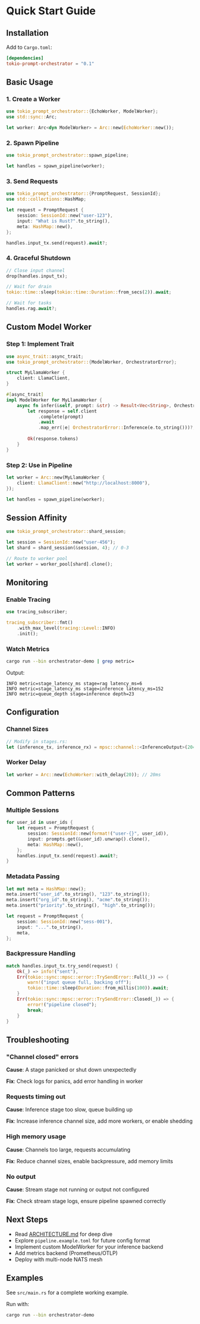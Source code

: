 # Quick Start Guide

## Installation

Add to `Cargo.toml`:

```toml
[dependencies]
tokio-prompt-orchestrator = "0.1"
```

## Basic Usage

### 1. Create a Worker

```rust
use tokio_prompt_orchestrator::{EchoWorker, ModelWorker};
use std::sync::Arc;

let worker: Arc<dyn ModelWorker> = Arc::new(EchoWorker::new());
```

### 2. Spawn Pipeline

```rust
use tokio_prompt_orchestrator::spawn_pipeline;

let handles = spawn_pipeline(worker);
```

### 3. Send Requests

```rust
use tokio_prompt_orchestrator::{PromptRequest, SessionId};
use std::collections::HashMap;

let request = PromptRequest {
    session: SessionId::new("user-123"),
    input: "What is Rust?".to_string(),
    meta: HashMap::new(),
};

handles.input_tx.send(request).await?;
```

### 4. Graceful Shutdown

```rust
// Close input channel
drop(handles.input_tx);

// Wait for drain
tokio::time::sleep(tokio::time::Duration::from_secs(2)).await;

// Wait for tasks
handles.rag.await?;
```

## Custom Model Worker

### Step 1: Implement Trait

```rust
use async_trait::async_trait;
use tokio_prompt_orchestrator::{ModelWorker, OrchestratorError};

struct MyLlamaWorker {
    client: LlamaClient,
}

#[async_trait]
impl ModelWorker for MyLlamaWorker {
    async fn infer(&self, prompt: &str) -> Result<Vec<String>, OrchestratorError> {
        let response = self.client
            .complete(prompt)
            .await
            .map_err(|e| OrchestratorError::Inference(e.to_string()))?;
        
        Ok(response.tokens)
    }
}
```

### Step 2: Use in Pipeline

```rust
let worker = Arc::new(MyLlamaWorker {
    client: LlamaClient::new("http://localhost:8000"),
});

let handles = spawn_pipeline(worker);
```

## Session Affinity

```rust
use tokio_prompt_orchestrator::shard_session;

let session = SessionId::new("user-456");
let shard = shard_session(&session, 4); // 0-3

// Route to worker pool
let worker = worker_pool[shard].clone();
```

## Monitoring

### Enable Tracing

```rust
use tracing_subscriber;

tracing_subscriber::fmt()
    .with_max_level(tracing::Level::INFO)
    .init();
```

### Watch Metrics

```bash
cargo run --bin orchestrator-demo | grep metric=
```

Output:
```
INFO metric=stage_latency_ms stage=rag latency_ms=6
INFO metric=stage_latency_ms stage=inference latency_ms=152
INFO metric=queue_depth stage=inference depth=23
```

## Configuration

### Channel Sizes

```rust
// Modify in stages.rs:
let (inference_tx, inference_rx) = mpsc::channel::<InferenceOutput>(2048); // was 1024
```

### Worker Delay

```rust
let worker = Arc::new(EchoWorker::with_delay(20)); // 20ms
```

## Common Patterns

### Multiple Sessions

```rust
for user_id in user_ids {
    let request = PromptRequest {
        session: SessionId::new(format!("user-{}", user_id)),
        input: prompts.get(&user_id).unwrap().clone(),
        meta: HashMap::new(),
    };
    handles.input_tx.send(request).await?;
}
```

### Metadata Passing

```rust
let mut meta = HashMap::new();
meta.insert("user_id".to_string(), "123".to_string());
meta.insert("org_id".to_string(), "acme".to_string());
meta.insert("priority".to_string(), "high".to_string());

let request = PromptRequest {
    session: SessionId::new("sess-001"),
    input: "...".to_string(),
    meta,
};
```

### Backpressure Handling

```rust
match handles.input_tx.try_send(request) {
    Ok(_) => info!("sent"),
    Err(tokio::sync::mpsc::error::TrySendError::Full(_)) => {
        warn!("input queue full, backing off");
        tokio::time::sleep(Duration::from_millis(100)).await;
    }
    Err(tokio::sync::mpsc::error::TrySendError::Closed(_)) => {
        error!("pipeline closed");
        break;
    }
}
```

## Troubleshooting

### "Channel closed" errors

**Cause**: A stage panicked or shut down unexpectedly

**Fix**: Check logs for panics, add error handling in worker

### Requests timing out

**Cause**: Inference stage too slow, queue building up

**Fix**: Increase inference channel size, add more workers, or enable shedding

### High memory usage

**Cause**: Channels too large, requests accumulating

**Fix**: Reduce channel sizes, enable backpressure, add memory limits

### No output

**Cause**: Stream stage not running or output not configured

**Fix**: Check stream stage logs, ensure pipeline spawned correctly

## Next Steps

- Read [ARCHITECTURE.md](ARCHITECTURE.md) for deep dive
- Explore `pipeline.example.toml` for future config format
- Implement custom ModelWorker for your inference backend
- Add metrics backend (Prometheus/OTLP)
- Deploy with multi-node NATS mesh

## Examples

See `src/main.rs` for a complete working example.

Run with:
```bash
cargo run --bin orchestrator-demo
```

